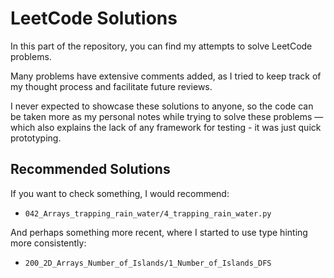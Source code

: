 # LeetCode Solutions

In this part of the repository, you can find my attempts to solve LeetCode problems.

Many problems have extensive comments added, as I tried to keep track of my thought process and facilitate future reviews.

I never expected to showcase these solutions to anyone, so the code can be taken more as my personal notes while trying to solve these problems — which also explains the lack of any framework for testing - it was just quick prototyping.

## Recommended Solutions

If you want to check something, I would recommend:

- `042_Arrays_trapping_rain_water/4_trapping_rain_water.py`

And perhaps something more recent, where I started to use type hinting more consistently:

- `200_2D_Arrays_Number_of_Islands/1_Number_of_Islands_DFS`

